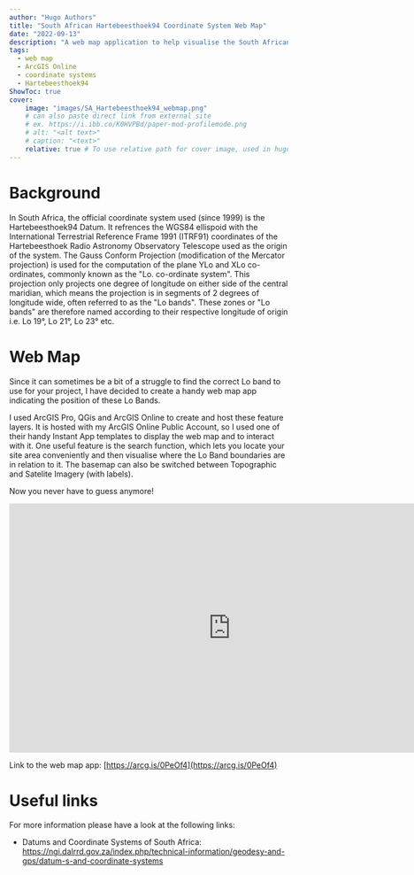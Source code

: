 ```yaml
---
author: "Hugo Authors"
title: "South African Hartebeesthoek94 Coordinate System Web Map"
date: "2022-09-13"
description: "A web map application to help visualise the South African Hartebeesthoek94 Coordinate System"
tags:
  - web map
  - ArcGIS Online
  - coordinate systems
  - Hartebeesthoek94
ShowToc: true
cover:
    image: "images/SA_Hartebeesthoek94_webmap.png"
    # can also paste direct link from external site
    # ex. https://i.ibb.co/K0HVPBd/paper-mod-profilemode.png
    # alt: "<alt text>"
    # caption: "<text>"
    relative: true # To use relative path for cover image, used in hugo Page-bundles
---
```


# Background

In South Africa, the official coordinate system used (since 1999) is the Hartebeesthoek94 Datum. It refrences the WGS84 ellispoid with the International Terrestrial Reference Frame 1991 (ITRF91) coordinates of the Hartebeesthoek Radio Astronomy Observatory Telescope used as the origin of the system. The Gauss Conform Projection (modification of the Mercator projection) is used for the computation of the plane YLo and XLo co-ordinates, commonly known as the "Lo. co-ordinate system". This projection only projects one degree of longitude on either side of the central maridian, which means the projection is in segments of 2 degrees of longitude wide, often referred to as the "Lo bands". These zones or "Lo bands" are therefore named according to their respective longitude of origin i.e. Lo 19°, Lo 21°, Lo 23° etc.

# Web Map

Since it can sometimes be a bit of a struggle to find the correct Lo band to use for your project, I have decided to create a handy web map app indicating the position of these Lo Bands. 

I used ArcGIS Pro, QGis and ArcGIS Online to create and host these feature layers. It is hosted with my ArcGIS Online Public Account, so I used one of their handy Instant App templates to display the web map and to interact with it. One useful feature is the search function, which lets you locate your site area conveniently and then visualise where the Lo Band boundaries are in relation to it. The basemap can also be switched between Topographic and Satelite Imagery (with labels). 

Now you never have to guess anymore!

<iframe src="https://www.arcgis.com/apps/instant/basic/index.html?appid=2aea5d52876040bcbbbc67e4ccc8b663" width="800" height="450" frameborder="0" style="border:0" allowfullscreen>iFrames are not supported on this page.</iframe>

Link to the web map app: [https://arcg.is/0PeOf4](https://arcg.is/0PeOf4)

# Useful links

For more information please have a look at the following links:

- Datums and Coordinate Systems of South Africa: https://ngi.dalrrd.gov.za/index.php/technical-information/geodesy-and-gps/datum-s-and-coordinate-systems